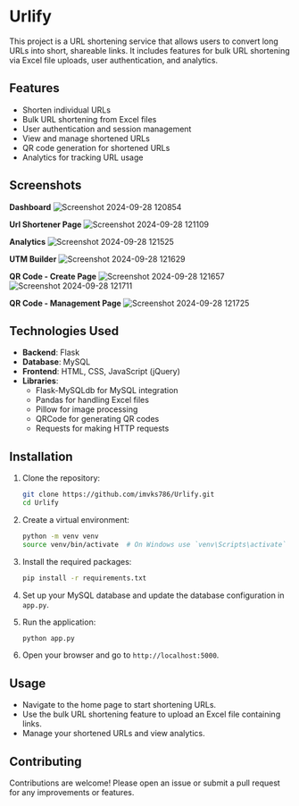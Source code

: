 # Urlify
This project is a URL shortening service that allows users to convert long URLs into short, shareable links. It includes features for bulk URL shortening via Excel file uploads, user authentication, and analytics.

## Features

- Shorten individual URLs
- Bulk URL shortening from Excel files
- User authentication and session management
- View and manage shortened URLs
- QR code generation for shortened URLs
- Analytics for tracking URL usage

## Screenshots
**Dashboard**
![Screenshot 2024-09-28 120854](https://github.com/user-attachments/assets/7b3032fc-60a8-43f0-9ebf-5c1ee5dc27cf)

**Url Shortener Page**
![Screenshot 2024-09-28 121109](https://github.com/user-attachments/assets/806dbf65-5780-464c-a87b-5d2a3edecdb7)

**Analytics**
![Screenshot 2024-09-28 121525](https://github.com/user-attachments/assets/07713b23-3889-4c59-939c-1aae1a861718)

**UTM Builder**
![Screenshot 2024-09-28 121629](https://github.com/user-attachments/assets/8966b58c-df46-4914-8edf-aaf42c61cc3c)

**QR Code - Create Page**
![Screenshot 2024-09-28 121657](https://github.com/user-attachments/assets/4d331d6f-de02-4aba-87af-39f6a012bce5)
![Screenshot 2024-09-28 121711](https://github.com/user-attachments/assets/428186e7-3528-4a1e-9855-db8794ff0da3)

**QR Code - Management Page**
![Screenshot 2024-09-28 121725](https://github.com/user-attachments/assets/b573d751-b895-4080-a654-e190b37a5aaa)


## Technologies Used

- **Backend**: Flask
- **Database**: MySQL
- **Frontend**: HTML, CSS, JavaScript (jQuery)
- **Libraries**:
  - Flask-MySQLdb for MySQL integration
  - Pandas for handling Excel files
  - Pillow for image processing
  - QRCode for generating QR codes
  - Requests for making HTTP requests

## Installation

1. Clone the repository:
   ```bash
   git clone https://github.com/imvks786/Urlify.git
   cd Urlify
   ```

2. Create a virtual environment:
   ```bash
   python -m venv venv
   source venv/bin/activate  # On Windows use `venv\Scripts\activate`
   ```

3. Install the required packages:
   ```bash
   pip install -r requirements.txt
   ```

4. Set up your MySQL database and update the database configuration in `app.py`.

5. Run the application:
   ```bash
   python app.py
   ```

6. Open your browser and go to `http://localhost:5000`.

## Usage

- Navigate to the home page to start shortening URLs.
- Use the bulk URL shortening feature to upload an Excel file containing links.
- Manage your shortened URLs and view analytics.

## Contributing

Contributions are welcome! Please open an issue or submit a pull request for any improvements or features.
